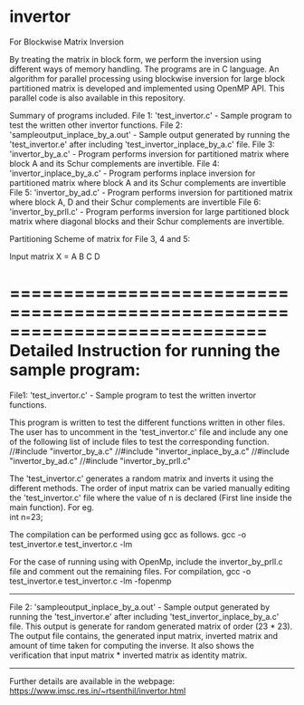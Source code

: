 # invertor
For Blockwise Matrix Inversion

By treating the matrix in block form, we perform the inversion using different ways of memory handling.
The programs are in C language.
An algorithm for parallel processing using blockwise inversion for large block partitioned matrix is developed and implemented using OpenMP API.  This parallel code is also available in this repository.

Summary of programs included.
File 1: 'test_invertor.c' - Sample program to test the written other invertor functions.
File 2: 'sampleoutput_inplace_by_a.out' - Sample output generated by running the 'test_invertor.e' after including 'test_invertor_inplace_by_a.c' file.
File 3: 'invertor_by_a.c' - Program performs inversion for partitioned matrix where block A and its Schur complements are invertible.
File 4: 'invertor_inplace_by_a.c' - Program performs inplace inversion for partitioned matrix where block A and its Schur complements are invertible 
File 5: 'invertor_by_ad.c' - Program performs inversion for partitioned matrix where block A, D and their Schur complements are invertible
File 6: 'invertor_by_prll.c' - Program performs inversion for large partitioned block matrix where diagonal blocks and their Schur complements are invertible.

Partitioning Scheme of matrix for File 3, 4 and 5:

Input matrix X = 	A B
			C D
			
============================================================================
Detailed Instruction for running the sample program:
============================================================================
File1: 
'test_invertor.c' - Sample program to test the written invertor functions.

This program is written to test the different functions written in other files.  The user has to uncomment in the 'test_invertor.c' file and include any one of the following list of include files to test the corresponding function.
//#include "invertor_by_a.c"
//#include "invertor_inplace_by_a.c"
//#include "invertor_by_ad.c"
//#include "invertor_by_prll.c"

The 'test_invertor.c' generates a random matrix and inverts it using the different methods.  The order of input matrix can be varied manually editing the 'test_invertor.c' file where the value of n is declared (First line inside the main function).
For eg. 	
	int n=23;

The compilation can be performed using gcc as follows.
	gcc -o test_invertor.e test_invertor.c -lm
	
For the case of running using with OpenMp, include the invertor_by_prll.c file and comment out the remaining files.
For compilation,
	gcc -o test_invertor.e test_invertor.c -lm -fopenmp
	
-------------------------------------------------------------------------------

File 2: 'sampleoutput_inplace_by_a.out' - Sample output generated by running the 'test_invertor.e' after including 'test_invertor_inplace_by_a.c' file.
This output is generate for random generated matrix of order (23 * 23).  The output file contains, the generated input matrix, inverted matrix and amount of time taken for computing the inverse.  It also shows the verification that input matrix * inverted matrix as identity matrix.

--------------------------------------------------------------------------------

Further details are available in the webpage:
https://www.imsc.res.in/~rtsenthil/invertor.html
